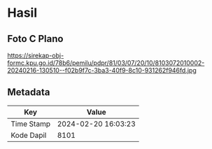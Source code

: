 # Hasil

## Foto C Plano

https://sirekap-obj-formc.kpu.go.id/78b6/pemilu/pdpr/81/03/07/20/10/8103072010002-20240216-130510--f02b9f7c-3ba3-40f9-8c10-931262f946fd.jpg


## Metadata

| Key        | Value               |
| ---------- | ------------------- |
| Time Stamp | 2024-02-20 16:03:23 |
| Kode Dapil | 8101                |



